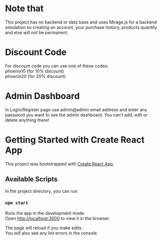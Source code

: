 # Note that 
This project has no backend or data base and uses Mirage.js for a backend simulation so creating an account, your purchase history, products quantity and else will not be permanent.

# Discount Code
For discount code you can use one of these codes:  
phoenix10 (for 10% discount)  
phoenix20 (for 20% discount)  

# Admin Dashboard
In Login/Register page use admin@admin email address and enter any password you want to see the admin dashboard. You can't add, edit or delete anything there!


# Getting Started with Create React App 

This project was bootstrapped with [Create React App](https://github.com/facebook/create-react-app). 

## Available Scripts

In the project directory, you can run:

### `npm start`

Runs the app in the development mode.\
Open [http://localhost:3000](http://localhost:3000) to view it in the browser.

The page will reload if you make edits.\
You will also see any lint errors in the console.
